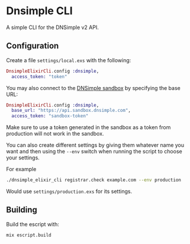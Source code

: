 # Dnsimple CLI

A simple CLI for the DNSimple v2 API.

## Configuration

Create a file `settings/local.exs` with the following:

```elixir
DnsimpleElixirCli.config :dnsimple,
  access_token: "token"
```

You may also connect to the [DNSimple sandbox](https://sandbox.dnsimple.com) by specifying the base URL:

```elixir
DnsimpleElixirCli.config :dnsimple,
  base_url: "https://api.sandbox.dnsimple.com",
  access_token: "sandbox-token"
```

Make sure to use a token generated in the sandbox as a token from production will not work in the sandbox.

You can also create different settings by giving them whatever name you want and then using the `--env` switch when running the script to choose your settings.

For example

```sh
./dnsimple_elixir_cli registrar.check example.com --env production
```

Would use `settings/production.exs` for its settings.

## Building

Build the escript with:

`mix escript.build`
